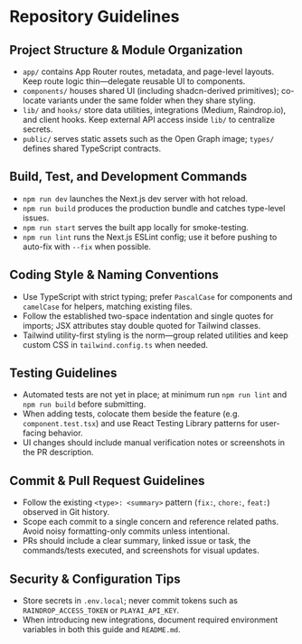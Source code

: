 # Repository Guidelines

## Project Structure & Module Organization
- `app/` contains App Router routes, metadata, and page-level layouts. Keep route logic thin—delegate reusable UI to components.
- `components/` houses shared UI (including shadcn-derived primitives); co-locate variants under the same folder when they share styling.
- `lib/` and `hooks/` store data utilities, integrations (Medium, Raindrop.io), and client hooks. Keep external API access inside `lib/` to centralize secrets.
- `public/` serves static assets such as the Open Graph image; `types/` defines shared TypeScript contracts.

## Build, Test, and Development Commands
- `npm run dev` launches the Next.js dev server with hot reload.
- `npm run build` produces the production bundle and catches type-level issues.
- `npm run start` serves the built app locally for smoke-testing.
- `npm run lint` runs the Next.js ESLint config; use it before pushing to auto-fix with `--fix` when possible.

## Coding Style & Naming Conventions
- Use TypeScript with strict typing; prefer `PascalCase` for components and `camelCase` for helpers, matching existing files.
- Follow the established two-space indentation and single quotes for imports; JSX attributes stay double quoted for Tailwind classes.
- Tailwind utility-first styling is the norm—group related utilities and keep custom CSS in `tailwind.config.ts` when needed.

## Testing Guidelines
- Automated tests are not yet in place; at minimum run `npm run lint` and `npm run build` before submitting.
- When adding tests, colocate them beside the feature (e.g. `component.test.tsx`) and use React Testing Library patterns for user-facing behavior.
- UI changes should include manual verification notes or screenshots in the PR description.

## Commit & Pull Request Guidelines
- Follow the existing `<type>: <summary>` pattern (`fix:`, `chore:`, `feat:`) observed in Git history.
- Scope each commit to a single concern and reference related paths. Avoid noisy formatting-only commits unless intentional.
- PRs should include a clear summary, linked issue or task, the commands/tests executed, and screenshots for visual updates.

## Security & Configuration Tips
- Store secrets in `.env.local`; never commit tokens such as `RAINDROP_ACCESS_TOKEN` or `PLAYAI_API_KEY`.
- When introducing new integrations, document required environment variables in both this guide and `README.md`.
